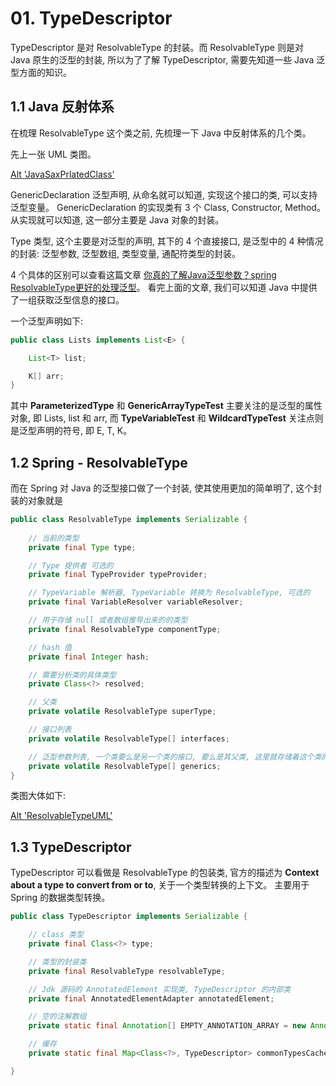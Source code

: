 # 01. TypeDescriptor

TypeDescriptor 是对 ResolvableType 的封装。而 ResolvableType 则是对 Java 原生的泛型的封装, 所以为了了解 TypeDescriptor, 需要先知道一些 Java 泛型方面的知识。


## 1.1 Java 反射体系 

在梳理 ResolvableType 这个类之前, 先梳理一下 Java 中反射体系的几个类。

先上一张 UML 类图。

[Alt 'JavaSaxPrlatedClass'](https://github.com/PictureRespository/Java/blob/main/Spring/Environment/JavaReflectUML.png?raw=true)

GenericDeclaration 泛型声明, 从命名就可以知道, 实现这个接口的类, 可以支持泛型变量。 GenericDeclaration 的实现类有 3 个 Class, Constructor, Method。
从实现就可以知道, 这一部分主要是 Java 对象的封装。

Type 类型, 这个主要是对泛型的声明, 其下的 4 个直接接口, 是泛型中的 4 种情况的封装: 泛型参数, 泛型数组, 类型变量, 通配符类型的封装。

4 个具体的区别可以查看这篇文章 [你真的了解Java泛型参数？spring ResolvableType更好的处理泛型](https://blog.csdn.net/u012881904/article/details/80813294)。 看完上面的文章, 我们可以知道 Java 中提供了一组获取泛型信息的接口。

一个泛型声明如下:

```java
public class Lists implements List<E> {

    List<T> list;

    K[] arr;
}
```

其中 **ParameterizedType** 和 **GenericArrayTypeTest** 主要关注的是泛型的属性对象, 即 Lists, list 和 arr, 而 **TypeVariableTest** 和 **WildcardTypeTest** 关注点则是泛型声明的符号, 即 E, T, K。

## 1.2 Spring - ResolvableType

而在 Spring 对 Java 的泛型接口做了一个封装, 使其使用更加的简单明了, 这个封装的对象就是

```java
public class ResolvableType implements Serializable {
    
    // 当前的类型
    private final Type type;

    // Type 提供者 可选的 
    private final TypeProvider typeProvider;

    // TypeVariable 解析器, TypeVariable 转换为 ResolvableType, 可选的
    private final VariableResolver variableResolver;

    // 用于存储 null 或者数组推导出来的的类型
    private final ResolvableType componentType;

    // hash 值
    private final Integer hash;

    // 需要分析类的具体类型
    private Class<?> resolved;

    // 父类
    private volatile ResolvableType superType;

    // 接口列表
    private volatile ResolvableType[] interfaces;

    // 泛型参数列表, 一个类要么是另一个类的接口, 要么是其父类, 这里就存储着这个类的泛型的具体类型
    private volatile ResolvableType[] generics;
}
```

类图大体如下:

[Alt 'ResolvableTypeUML'](https://github.com/PictureRespository/Java/blob/main/Spring/Environment/ResolvableTypeUML.png?raw=true)


## 1.3 TypeDescriptor

TypeDescriptor 可以看做是 ResolvableType 的包装类, 官方的描述为 **Context about a type to convert from or to**, 关于一个类型转换的上下文。
主要用于 Spring 的数据类型转换。

```java
public class TypeDescriptor implements Serializable {

    // class 类型
    private final Class<?> type;

    // 类型的封装类
	private final ResolvableType resolvableType;

    // Jdk 源码的 AnnotatedElement 实现类, TypeDescriptor 的内部类
	private final AnnotatedElementAdapter annotatedElement;

    // 空的注解数组
    private static final Annotation[] EMPTY_ANNOTATION_ARRAY = new Annotation[0];

    // 缓存
	private static final Map<Class<?>, TypeDescriptor> commonTypesCache = new HashMap<>(32);

}
```
